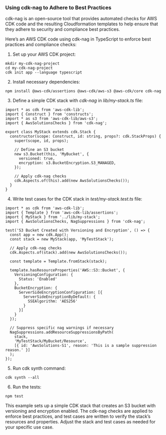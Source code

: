 ### Using cdk-nag to Adhere to Best Practices

cdk-nag is an open-source tool that provides automated checks for AWS CDK code and the resulting Cloudformation templates to help ensure that they adhere to security and compliance best practices.

Here’s an AWS CDK code using cdk-nag in TypeScript to enforce best practices and compliance checks:

1) Set up your AWS CDK project:
```
mkdir my-cdk-nag-project
cd my-cdk-nag-project
cdk init app --language typescript
```

2) Install necessary dependencies:
```
npm install @aws-cdk/assertions @aws-cdk/aws-s3 @aws-cdk/core cdk-nag
```

3) Define a simple CDK stack with *cdk-nag* in *lib/my-stack.ts* file:
```
import * as cdk from 'aws-cdk-lib';
import { Construct } from 'constructs';
import * as s3 from 'aws-cdk-lib/aws-s3';
import { AwsSolutionsChecks } from 'cdk-nag';

export class MyStack extends cdk.Stack {
  constructor(scope: Construct, id: string, props?: cdk.StackProps) {
    super(scope, id, props);

    // Define an S3 bucket
    new s3.Bucket(this, 'MyBucket', {
      versioned: true,
      encryption: s3.BucketEncryption.S3_MANAGED,
    });

    // Apply cdk-nag checks
    cdk.Aspects.of(this).add(new AwsSolutionsChecks());
  }
}
```

4) Write test cases for the CDK stack in *test/my-stack.test.ts* file:

```
import * as cdk from 'aws-cdk-lib';
import { Template } from 'aws-cdk-lib/assertions';
import { MyStack } from '../lib/my-stack';
import { AwsSolutionsChecks, NagSuppressions } from 'cdk-nag';

test('S3 Bucket Created with Versioning and Encryption', () => {
  const app = new cdk.App();
  const stack = new MyStack(app, 'MyTestStack');

  // Apply cdk-nag checks
  cdk.Aspects.of(stack).add(new AwsSolutionsChecks());

  const template = Template.fromStack(stack);

  template.hasResourceProperties('AWS::S3::Bucket', {
    VersioningConfiguration: {
      Status: 'Enabled'
    },
    BucketEncryption: {
      ServerSideEncryptionConfiguration: [{
        ServerSideEncryptionByDefault: {
          SSEAlgorithm: 'AES256'
        }
      }]
    }
  });

  // Suppress specific nag warnings if necessary
  NagSuppressions.addResourceSuppressionsByPath(
    stack,
    'MyTestStack/MyBucket/Resource',
    [{ id: 'AwsSolutions-S1', reason: 'This is a sample suppression reason.' }]
  );
});
```

5) Run cdk synth command:
```
cdk synth --all
```

6) Run the tests:
```
npm test
```

This example sets up a simple CDK stack that creates an S3 bucket with versioning and encryption enabled. The cdk-nag checks are applied to enforce best practices, and test cases are written to verify the stack’s resources and properties. Adjust the stack and test cases as needed for your specific use case.